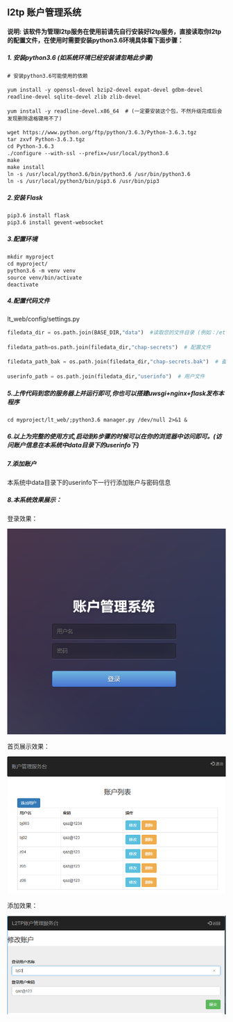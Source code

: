## l2tp 账户管理系统

#### 说明: 该软件为管理l2tp服务在使用前请先自行安装好l2tp服务，直接读取你l2tp的配置文件，在使用时需要安装python3.6环境具体看下面步骤：

##### 1. 安装python3.6 (如系统环境已经安装请忽略此步骤)
```textmate
# 安装python3.6可能使用的依赖

yum install -y openssl-devel bzip2-devel expat-devel gdbm-devel readline-devel sqlite-devel zlib zlib-devel

yum install -y readline-devel.x86_64  # (一定要安装这个包，不然升级完成后会发现删除退格键用不了)

wget https://www.python.org/ftp/python/3.6.3/Python-3.6.3.tgz
tar zxvf Python-3.6.3.tgz
cd Python-3.6.3
./configure --with-ssl --prefix=/usr/local/python3.6
make
make install
ln -s /usr/local/python3.6/bin/python3.6 /usr/bin/python3.6
ln -s /usr/local/python3/bin/pip3.6 /usr/bin/pip3
```
##### 2.安装 Flask
```textmate
pip3.6 install flask
pip3.6 install gevent-websocket

```
##### 3.配置环境
```textmate
mkdir myproject
cd myproject/
python3.6 -m venv venv
source venv/bin/activate
deactivate
```
##### 4.配置代码文件
lt_web/config/settings.py
```python
filedata_dir = os.path.join(BASE_DIR,"data")  #读取您的文件目录 (例如：/etc/系统目录下或者把配置文件放在本系统的data目录下然后以软链接的方式到相关服务的配置目录)

filedata_path=os.path.join(filedata_dir,"chap-secrets")  # 配置文件

filedata_path_bak = os.path.join(filedata_dir,"chap-secrets.bak")  # 备份配置文件 (修改的时候需要使用请一定要与配置文件名称一样)

userinfo_path = os.path.join(filedata_dir,"userinfo")  # 用户文件
```

##### 5.上传代码到您的服务器上并运行即可,你也可以搭建uwsgi+nginx+flask发布本程序
```textmate
cd myproject/lt_web/;python3.6 manager.py /dev/null 2>&1 &
```
##### 6.以上为完整的使用方式,启动到6步骤的时候可以在你的浏览器中访问即可。(访问账户信息在本系统中data目录下的userinfo下)

##### 7.添加账户
本系统中data目录下的userinfo下一行行添加账户与密码信息

##### 8.本系统效果展示：
登录效果：

![avatar](IMG/login.png)

首页展示效果：

![avatar](IMG/index.png)

添加效果：

![avatar](IMG/edit.png)
